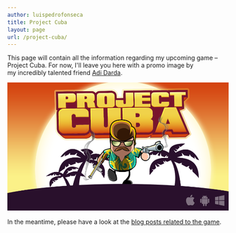```yaml
---
author: luispedrofonseca
title: Project Cuba
layout: page
url: /project-cuba/
---
```


This page will contain all the information regarding my upcoming game &#8211; Project Cuba. For now, I'll leave you here with a promo image by my incredibly talented friend <a href="http://darda.daportfolio.com/" target="_blank">Adi Darda</a>.

![](/images/project-cuba/project-cuba-promo.png)

In the meantime, please have a look at the [blog posts related to the game](/categories/project-cuba/).